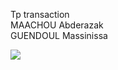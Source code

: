 Tp transaction<br>
MAACHOU Abderazak <br>
GUENDOUL Massinissa <br>

<img src="C/Users/maach/Documents/1.PNG">

